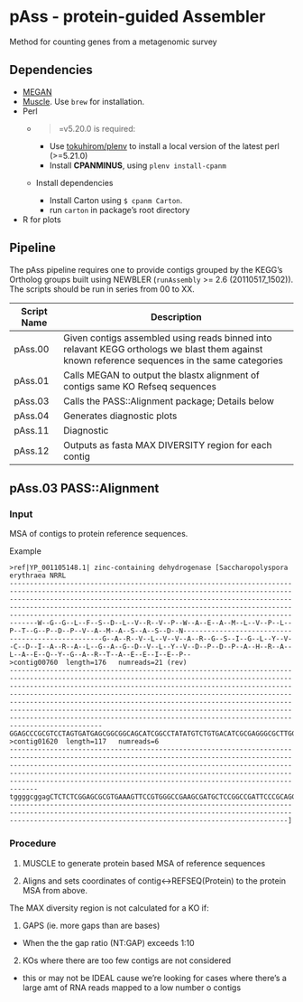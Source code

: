 pAss - protein-guided Assembler
====

Method for counting genes from a metagenomic survey

## Dependencies

* [MEGAN](http://ab.inf.uni-tuebingen.de/software/megan/)
* [Muscle](https://github.com/Homebrew/homebrew-science). Use `brew` for installation.
* Perl
    * >=v5.20.0 is required:
       * Use [tokuhirom/plenv](https://github.com/tokuhirom/plenv) to install a local version of the latest perl (>=5.21.0)
       * Install **CPANMINUS**, using `plenv install-cpanm`

    * Install dependencies
        * Install Carton using `$ cpanm Carton`.
        * run `carton` in package’s root directory
* R for plots

## Pipeline

The pAss pipeline requires one to provide contigs grouped by the KEGG’s Ortholog groups built using NEWBLER (`runAssembly` >= 2.6 (20110517_1502)).
The scripts should be run in series from 00 to XX.

| Script Name | Description                                                                                                                                    |
| ---          | ---                                                                                                                                            |
| pAss.00     | Given contigs assembled using reads binned into relavant KEGG orthologs we blast them against known reference sequences in the same categories |
| pAss.01     | Calls MEGAN to output the blastx alignment of contigs same KO Refseq sequences                                                                 |
| pAss.03     | Calls the PASS::Alignment package; Details below                                                                                               |
| pAss.04     | Generates diagnostic plots                                                                                                                     |
| pAss.11     | Diagnostic                                                                                                                                     |
| pAss.12     | Outputs as fasta MAX DIVERSITY region for each contig                                                                                          |

## pAss.03 PASS::Alignment

### Input

MSA of contigs to protein reference sequences.

Example 
```
>ref|YP_001105148.1| zinc-containing dehydrogenase [Saccharopolyspora erythraea NRRL
---------------------------------------------------------------------------------------------------------------------------------------------------------------------------------------------------------------------------------------------------------------------------------------------------------------------------------------------------------------------W--G--G--L--F--S--D--L--V--R--V--P--W--A--E--A--M--L--V--P--L--P--T--G--P--D--P--V--A--M--A--S--A--S--D--N--------------------------------------------------G--A--R--V--L--V--V--A--R--G--S--I--G--L--Y--V--C--D--I--A--R--A--L--G--A--G--D--V--L--Y--V--D--P--D--P--A--H--R--A--L--A--E--Q--Y--G--A--R--T--A--E--E--I--E--P--
>contig00760  length=176   numreads=21 (rev)
---------------------------------------------------------------------------------------------------------------------------------------------------------------------------------------------------------------------------------------------------------------------------------------------------------------------------------------------------------------------------------------------------------------------------------------------------------------------------------------------------------------------------------GGAGCCCGCGTCCTAGTGATGAGCGGCGGCAGCATCGGCCTATATGTCTGTGACATCGCGAGGGCGCTTGGAGCGGCCGAGGTTCTCTACGTCGACCGCGATTCCAGGCGCCGCTCAATTGCGGCCGGCTACGGGGCCAAGACCGCTGAAGCGATTGAGcCA
>contig01620  length=117   numreads=6
---------------------------------------------------------------------------------------------------------------------------------------------------------------------------------------------------------------------------------------------------------------------------------------------------------------------------------------------------------------------tggggcggagCTCTCTCGGAGCGCGTGAAAGTTCCGTGGGCCGAAGCGATGCTCCGGCCGATTCCCGCAGGCTTAGATGCCCTGCATTTGTCGAGCCTGAGTGACAAC------------------------------------------------------------------------------------------------------------------------------------------------------------------------------------------------------------------]
```

### Procedure

1. MUSCLE to generate protein based MSA of reference sequences

2. Aligns and sets coordinates of contig<->REFSEQ(Protein) to the protein MSA from above.

The MAX diversity region is not calculated for a KO if:

1. GAPS (ie. more gaps than are bases)
  * When the the gap ratio (NT:GAP) exceeds 1:10

2. KOs where there are too few contigs are not considered 
  * this or may not be IDEAL cause we’re looking for cases where there’s a large amt of RNA reads mapped to a low number o contigs

